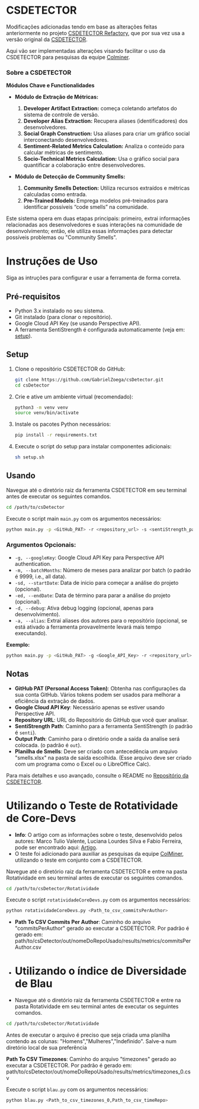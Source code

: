 # CSDETECTOR

Modificações adicionadas tendo em base as alterações feitas anteriormente no projeto [CSDETECTOR Refactory](https://github.com/ViniciusTei/csDetector), que por sua vez usa a versão original da [CSDETECTOR](https://github.com/Nuri22/csDetector).

Aqui vão ser implementadas alterações visando facilitar o uso da CSDETECTOR para pesquisas da equipe [Colminer](http://nupessc.caf.ufv.br/#/home). 

### Sobre a CSDETECTOR

**Módulos Chave e Functionalidades**

- **Módulo de Extração de Métricas:**
  1. **Developer Artifact Extraction:** começa coletando artefatos do sistema de controle de versão.
  2. **Developer Alias Extraction:** Recupera aliases (identificadores) dos desenvolvedores.
  3. **Social Graph Construction:** Usa aliases para criar um gráfico social interconectando desenvolvedores.
  4. **Sentiment-Related Metrics Calculation:** Analiza o conteúdo para calcular métricas de sentimento.
  5. **Socio-Technical Metrics Calculation:** Usa o gráfico social para quantificar a colaboração entre desenvolvedores.

- **Módulo de Detecção de Community Smells:**
  1. **Community Smells Detection:** Utiliza recursos extraídos e métricas calculadas como entrada.
  2. **Pre-Trained Models:** Emprega modelos pré-treinados para identificar possíveis “code smells” na comunidade.
  
Este sistema opera em duas etapas principais: primeiro, extrai informações relacionadas aos desenvolvedores e suas interações na comunidade de desenvolvimento; então, ele utiliza essas informações para detectar possíveis problemas ou "Community Smells".

# Instruções de Uso

Siga as intruções para configurar e usar a ferramenta de forma correta.

## Pré-requisitos

- Python 3.x instalado no seu sistema.
- Git instalado (para clonar o repositório).
- Google Cloud API Key (se usando Perspective API).
- A ferramenta SentiStrength é configurada automaticamente (veja em: [setup](setup.sh)).

## Setup

1. Clone o repositório CSDETECTOR do GitHub:
   
   ```bash
   git clone https://github.com/GabrielZoega/csDetector.git
   cd csDetector
   ```

2. Crie e ative um ambiente virtual (recomendado):
   
   ```bash
   python3 -m venv venv
   source venv/bin/activate
   ```

3. Instale os pacotes Python necessários:
   
   ```bash
   pip install -r requirements.txt
   ```

4. Execute o script do setup para instalar componentes adicionais:
   
   ```bash
   sh setup.sh
   ```

## Usando

Navegue até o diretório raiz da ferramenta CSDETECTOR em seu terminal antes de executar os seguintes comandos.

```bash
cd /path/to/csDetector
```

Execute o script main `main.py` com os argumentos necessários:

```bash
python main.py -p <GitHub_PAT> -r <repository_url> -s <sentiStrength_path> -o <output_path>
```

### Argumentos Opcionais:

- `-g, --googleKey`: Google Cloud API Key para Perspective API authentication.
- `-m, --batchMonths`: Número de meses para analizar por batch (o padrão é 9999, i.e., all data).
- `-sd, --startDate`: Data de inicio para começar a análise do projeto (opcional).
- `-ed, --endDate`: Data de término para parar a análise do projeto (opcional).
- `-d, --debug`: Ativa debug logging (opcional, apenas para desenvolvimento).
- `-a, --alias`: Extrai aliases dos autores para o repositório (opcional, se está ativado a ferramenta provavelmente levará mais tempo executando).

**Exemplo:**

```bash
python main.py -p <GitHub_PAT> -g <Google_API_Key> -r <repository_url> -m 6 -s <sentiStrength_path> -o <output_path> -sd 2020-01-01 -d true -a true
```

## Notas

- **GitHub PAT (Personal Access Token)**: Obtenha nas configurações da sua conta GitHub. Vários tokens podem ser usados ​​para melhorar a eficiência da extração de dados.
- **Google Cloud API Key**: Necessário apenas se estiver usando Perspective API.
- **Repository URL**: URL do Repositório do GitHub que você quer analisar.
- **SentiStrength Path**: Caminho para a ferramenta SentiStrength (o padrão é `senti`).
- **Output Path**: Caminho para o diretório onde a saída da analise será colocada. (o padrão é `out`).
- **Planilha de Smells**: Deve ser criado com antecedência um arquivo "smells.xlsx" na pasta de saída escolhida. (Esse arquivo deve ser criado com um programa como o Excel ou o LibreOffice Calc).

Para mais detalhes e uso avançado, consulte o README no [Repositório da CSDETECTOR](https://github.com/Nuri22/csDetector).



# Utilizando o Teste de Rotatividade de Core-Devs

- **Info**: O artigo com as informações sobre o teste, desenvolvido pelos autores: Marco Tulio Valente, Luciana Lourdes Silva e Fabio Ferreira, pode ser encontrado aqui: [Artigo](https://www.researchgate.net/publication/344078871_Turnover_in_Open-Source_Projects_The_Case_of_Core_Developers).
- O teste foi adicionado para auxiliar as pesquisas da equipe [ColMiner](http://nupessc.caf.ufv.br/#/home), utilizando o teste em conjunto com a CSDETECTOR.

Navegue até o diretório raiz da ferramenta CSDETECTOR e entre na pasta Rotatividade em seu terminal antes de executar os seguintes comandos.

```bash
cd /path/to/csDetector/Rotatividade
```

Execute o script `rotatividadeCoreDevs.py` com os argumentos necessários:

```bash
python rotatividadeCoreDevs.py <Path_to_csv_commitsPerAuthor>
```

- **Path To CSV Commits Per Author**: Caminho do arquivo "commitsPerAuthor" gerado ao executar a CSDETECTOR. Por padrão é gerado em: path/to/csDetector/out/nomeDoRepoUsado/results/metrics/commitsPerAuthor.csv

- # Utilizando o índice de Diversidade de Blau
- Navegue até o diretório raiz da ferramenta CSDETECTOR e entre na pasta Rotatividade em seu terminal antes de executar os seguintes comandos.

```bash
cd /path/to/csDetector/Rotatividade
```
Antes de executar o arquivo é preciso que seja criada uma planilha contendo as colunas: "Homens","Mulheres","Indefinido". Salve-a num diretório local de sua preferência

**Path To CSV Timezones**: Caminho do arquivo "timezones" gerado ao executar a CSDETECTOR. Por padrão é gerado em: path/to/csDetector/out/nomeDoRepoUsado/results/metrics/timezones_0.csv

Execute o script `blau.py` com os argumentos necessários:
```bash
python blau.py <Path_to_csv_timezones_0,Path_to_csv_timeRepo>
```
